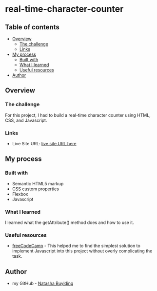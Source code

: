 # real-time-character-counter

## Table of contents

- [Overview](#overview)
  - [The challenge](#the-challenge)
  - [Links](#links)
- [My process](#my-process)
  - [Built with](#built-with)
  - [What I learned](#what-i-learned)
  - [Useful resources](#useful-resources)
- [Author](#author)

## Overview

### The challenge

For this project, I had to build a real-time character counter using HTML, CSS, and Javascript. 

### Links

- Live Site URL: [live site URL here](https://nbuylding.github.io/real-time-character-counter/)

## My process

### Built with

- Semantic HTML5 markup
- CSS custom properties
- Flexbox
- Javascript

### What I learned

I learned what the getAttribute() method does and how to use it.

### Useful resources

- [freeCodeCamp](https://www.freeCodeCamp.com) - This helped me to find the simplest solution to implement Javascript into this project without overly complicating the task.

## Author

- my GitHub - [Natasha Buylding](https://github.com/nbuylding)

